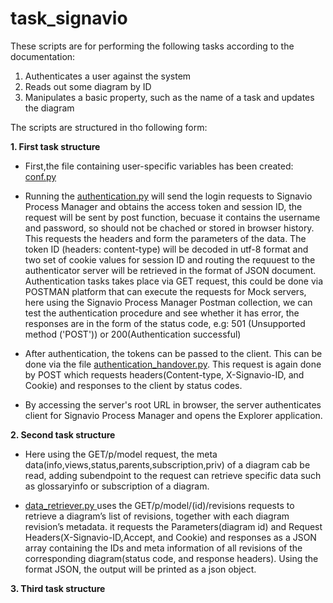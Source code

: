 # task_signavio

These scripts are for performing the following tasks according to the documentation:
  1. Authenticates a user against the system
  2. Reads out some diagram by ID
  3. Manipulates a basic property, such as the name of a task and updates the diagram

The scripts are structured in tho following form:

**1. First task structure**

* First,the file containing user-specific variables has been created: [conf.py](conf.py)
* Running the [authentication.py](authentication.py) will send the login requests to Signavio Process Manager and obtains the access token and session ID, the request will be sent by post function, becuase it contains the username and password, so should not be chached or stored in browser history. This requests the headers and form the parameters of the data. The token ID (headers: content-type) will be decoded in utf-8 format and two set of cookie values for session ID and routing the requuest to the authenticator server will be retrieved in the format of JSON document.
Authentication tasks takes place via GET request, this could be done via POSTMAN platform that can execute the requests for Mock servers, here using the Signavio Process Manager Postman collection, we can test the authentication procedure and see whether it has error, the responses are in the form of the status code, e.g: 501 (Unsupported method ('POST')) or 200(Authentication successful)

* After authentication, the tokens can be passed to the client. This can be done via the file [authentication_handover.py](authentication_handover.py). This request is again done by POST which requests headers(Content-type, X-Signavio-ID, and Cookie) and responses to the client by status codes.
* By accessing the server's root URL in browser, the server authenticates client for Signavio Process Manager and opens the Explorer application. 

**2. Second task structure**

* Here using the GET/p/model request, the meta data(info,views,status,parents,subscription,priv) of a diagram cab be read, adding subendpoint to the request can retrieve specific data such as glossaryinfo or subscription of a diagram.

* [data_retriever.py ](data_retriever.py ) uses the GET/p/model/(id)/revisions requests to retrieve a diagram’s list of revisions, together with each diagram revision’s metadata. it requests the Parameters(diagram id) and Request Headers(X-Signavio-ID,Accept, and Cookie) and responses as a JSON array containing the IDs and meta information of all revisions of the corresponding diagram(status code, and response headers). Using the format JSON, the output will be printed as a json object.

**3. Third task structure**


